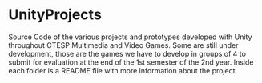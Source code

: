 # UnityProjects
Source Code of the various projects and prototypes developed with Unity throughout CTESP Multimedia and Video Games.
Some are still under development, those are the games we have to develop in groups of 4 to submit for evaluation at the end of the 1st semester of the 2nd year.
Inside each folder is a README file with more information about the project.
